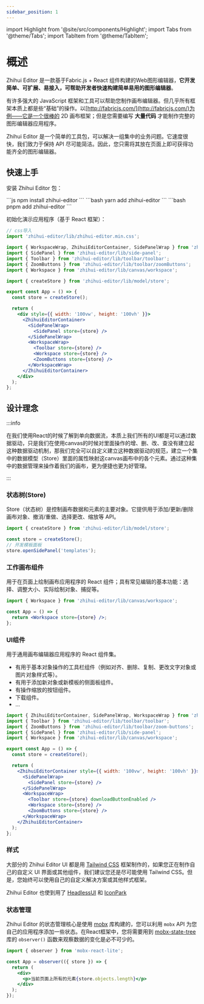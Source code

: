 ```yaml
---
sidebar_position: 1
---
```


import Highlight from '@site/src/components/Highlight';
import Tabs from '@theme/Tabs';
import TabItem from '@theme/TabItem';

# 概述

<Highlight color="#dfd9fe">Zhihui Editor</Highlight> 是一款基于Fabric.js + React 组件构建的Web图形编辑器，**它开发简单、可扩展、易接入，可帮助开发者快速构建简单易用的图形编辑器**。

有许多强大的 JavaScript 框架和工具可以帮助您制作画布编辑器。但几乎所有框架本质上都是些“基础”的操作。以[http://fabricjs.com/](http://fabricjs.com/)为例——它是一个很棒的 2D 画布框架；但是您需要编写 **大量代码** 才能制作完整的图形编辑器应用程序。

Zhihui Editor 是一个简单的工具包，可以解决一组集中的业务问题。它速度很快，我们致力于保持 API 尽可能简洁。因此，您只需将其放在页面上即可获得功能齐全的图形编辑器。

## 快速上手

安装 <Highlight color="#dfd9fe">Zhihui Editor</Highlight> 包：

<Tabs>
  <TabItem value="npm run zhihui-editor" label="npm" default>
    ```js
    npm install zhihui-editor
    ```
  </TabItem>
  <TabItem value="yarn zhihui-editor" label="yarn">
    ```bash
    yarn add zhihui-editor
    ```
  </TabItem>
  <TabItem value="pnpm add zhihui-editor" label="pnpm">
    ```bash
    pnpm add zhihui-editor
    ```
  </TabItem>
</Tabs>

初始化演示应用程序（基于 React 框架）：

```jsx
// css导入
import 'zhihui-editor/lib/zhihui-editor.min.css';

import { WorkspaceWrap, ZhihuiEditorContainer, SidePanelWrap } from 'zhihui-editor';
import { SidePanel } from 'zhihui-editor/lib/side-panel';
import { Toolbar } from 'zhihui-editor/lib/toolbar/toolbar';
import { ZoomButtons } from 'zhihui-editor/lib/toolbar/zoomButtons';
import { Workspace } from 'zhihui-editor/lib/canvas/workspace';

import { createStore } from 'zhihui-editor/lib/model/store';

export const App = () => {
  const store = createStore();

  return (
    <div style={{ width: '100vw', height: '100vh' }}>
      <ZhihuiEditorContainer>
        <SidePanelWrap>
          <SidePanel store={store} />
        </SidePanelWrap>
        <WorkspaceWrap>
          <Toolbar store={store} />
          <Workspace store={store} />
          <ZoomButtons store={store} />
        </WorkspaceWrap>
      </ZhihuiEditorContainer>
    </div>
  );
};
```

## 设计理念

:::info

在我们使用React的时候了解到单向数据流，本质上我们所有的UI都是可以通过数据驱动，只是我们在使用canvas的时候对里面操作的增、删、改、查没有建立起这种数据驱动机制，那我们完全可以自定义建立这种数据驱动的规范，建立一个集中的数据模型（Store）里面的属性映射这canvas画布中的各个元素。通过这种集中的数据管理来操作着我们的画布，更为便捷也更为好管理。

:::

### 状态树(Store)

Store（状态树）是控制画布数据和元素的主要对象。它提供用于添加/更新/删除画布对象、撤消/重做、选择更改、缩放等 API。

```jsx
import { createStore } from 'zhihui-editor/lib/model/store';

const store = createStore();
// 开发模板面板
store.openSidePanel('templates');
```

### 工作画布组件

用于在页面上绘制画布应用程序的 React 组件；具有常见编辑的基本功能：选择、调整大小、实际绘制对象、捕捉等。

```jsx
import { Workspace } from 'zhihui-editor/lib/canvas/workspace';

const App = () => {
  return <Workspace store={store} />;
};
```

### UI组件

用于通用画布编辑器应用程序的 React 组件集。

- 有用于基本对象操作的工具栏组件（例如对齐、删除、复制、更改文字对象或图片对象样式等）。
- 有用于添加新对象或新模板的侧面板组件。
- 有操作缩放的按钮组件。
- 下载组件。
- ...

```jsx
import { ZhihuiEditorContainer, SidePanelWrap, WorkspaceWrap } from 'zhihui-editor';
import { Toolbar } from 'zhihui-editor/lib/toolbar/toolbar';
import { ZoomButtons } from 'zhihui-editor/lib/toolbar/zoom-buttons';
import { SidePanel } from 'zhihui-editor/lib/side-panel';
import { Workspace } from 'zhihui-editor/lib/canvas/workspace';

export const App = () => {
  const store = createStore();

  return (
    <ZhihuiEditorContainer style={{ width: '100vw', height: '100vh' }}>
      <SidePanelWrap>
        <SidePanel store={store} />
      </SidePanelWrap>
      <WorkspaceWrap>
        <Toolbar store={store} downloadButtonEnabled />
        <Workspace store={store} />
        <ZoomButtons store={store} />
      </WorkspaceWrap>
    </ZhihuiEditorContainer>
  );
};
```

### 样式

大部分的 <Highlight color="#dfd9fe">Zhihui Editor</Highlight> UI 都是用 [Tailwind CSS](https://tailwindui.com/) 框架制作的，如果您正在制作自己的自定义 UI 界面或其他组件，我们建议您还是尽可能使用 Tailwind CSS。但是，您始终可以使用自己的自定义解决方案或其他样式框架。

Zhihui Editor 也使到用了 [HeadlessUI](https://headlessui.com/) 和 [IconPark](https://iconpark.oceanengine.com/home)

### 状态管理

Zhihui Editor 的状态管理核心是使用 [mobx](https://mobx.js.org/README.html) 库构建的，您可以利用 <code>mobx</code> API 为您自己的应用程序添加一些状态。在React框架中，您将需要用到 [mobx-state-tree](https://mobx-state-tree.js.org/intro/welcome) 库的 <code>observer()</code> 函数来观察数据的变化是必不可少的。

```jsx
import { observer } from 'mobx-react-lite';

const App = observer(({ store }) => {
  return (
    <div>
      <p>当前页面上所有的元素{store.objects.length}</p>
    </div>
  );
});
```
